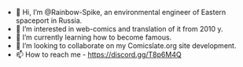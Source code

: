 - 👋 Hi, I’m @Rainbow-Spike, an environmental engineer of Eastern spaceport in Russia.
- 👀 I’m interested in web-comics and translation of it from 2010 y.
- 🌱 I’m currently learning how to become famous.
- 💞️ I’m looking to collaborate on my Comicslate.org site development.
- 📫 How to reach me - https://discord.gg/T8p6M4Q

<!---
Rainbow-Spike/Rainbow-Spike is a ✨ special ✨ repository because its `README.md` (this file) appears on your GitHub profile.
You can click the Preview link to take a look at your changes.
--->
